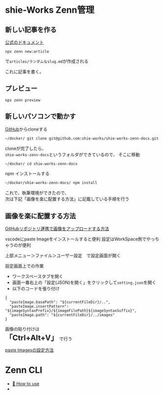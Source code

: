 # shie-Works Zenn管理



## 新しい記事を作る

[公式のドキュメント](https://zenn.dev/zenn/articles/zenn-cli-guide)

```
npx zenn new:article
```
で`articles/ランダムなslug.md`が作成される

これに記事を書く。

## プレビュー

```
npx zenn preview
```

## 新しいパソコンで動かす

[GitHub](https://github.com/shie-works/shie-works-zenn-docs)からcloneする

```bash
~/docker/ git clone git@github.com:shie-works/shie-works-zenn-docs.git
```
cloneが完了したら、  
`shie-works-zenn-docs`というフォルダができているので、
そこに移動

```bash
~/docker/ cd shie-works-zenn-docs
```

npm インストールする
```bash
~/docker/shie-works-zenn-docs/ npm install
```

これで、執筆環境ができたので、  
次は下記「画像を楽に配置する方法」に記載している手順を行う

## 画像を楽に配置する方法

[GitHubリポジトリ連携で画像をアップロードする方法](https://zenn.dev/zenn/articles/deploy-github-images)

vscodeにpaste Imageをインストールすると便利
設定はWorkSpace側でやっちゃうのが便利

上部メニュー＞ファイル＞ユーザー設定　で設定画面が開く

設定画面上での作業
 * ワークスペースタブを開く
 * 画面一番右上の「設定(JSON)を開く」をクリックして`setting.json`を開く
 * 以下のコードを張り付け

```
{
  "pasteImage.basePath": "${currentFileDir}/..",
  "pasteImage.insertPattern": "${imageSyntaxPrefix}/${imageFilePath}${imageSyntaxSuffix}",
  "pasteImage.path": "${currentFileDir}/../images"
}
```



画像の貼り付けは   
<font size="5" >**「Ctrl+Alt+V」**</font> で行う


[paste Imagesの設定方法](https://zenn.dev/simiraaaa/articles/zenn-vscode-paste-image)



# Zenn CLI

* [📘 How to use](https://zenn.dev/zenn/articles/zenn-cli-guide)
* 